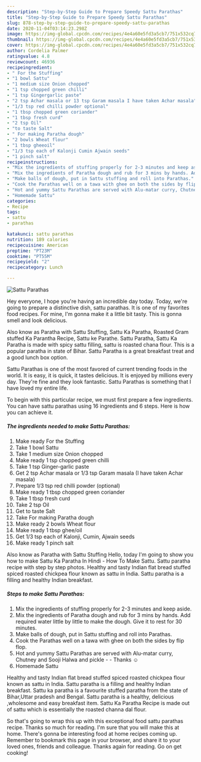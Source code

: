 ```yaml
---
description: "Step-by-Step Guide to Prepare Speedy Sattu Parathas"
title: "Step-by-Step Guide to Prepare Speedy Sattu Parathas"
slug: 878-step-by-step-guide-to-prepare-speedy-sattu-parathas
date: 2020-11-04T03:14:23.298Z
image: https://img-global.cpcdn.com/recipes/4e4a60e5fd3a5cb7/751x532cq70/sattu-parathas-recipe-main-photo.jpg
thumbnail: https://img-global.cpcdn.com/recipes/4e4a60e5fd3a5cb7/751x532cq70/sattu-parathas-recipe-main-photo.jpg
cover: https://img-global.cpcdn.com/recipes/4e4a60e5fd3a5cb7/751x532cq70/sattu-parathas-recipe-main-photo.jpg
author: Cordelia Palmer
ratingvalue: 4.8
reviewcount: 46936
recipeingredient:
- " For the Stuffing"
- "1 bowl Sattu"
- "1 medium size Onion chopped"
- "1 tsp chopped green chilli"
- "1 tsp Gingergarlic paste"
- "2 tsp Achar masala or 13 tsp Garam masala I have taken Achar masala"
- "1/3 tsp red chilli powder optional"
- "1 tbsp chopped green coriander"
- "1 tbsp fresh curd"
- "2 tsp Oil"
- "to taste Salt"
- " For making Paratha dough"
- "2 bowls Wheat flour"
- "1 tbsp gheeoil"
- "1/3 tsp each of Kalonji Cumin Ajwain seeds"
- "1 pinch salt"
recipeinstructions:
- "Mix the ingredients of stuffing properly for 2-3 minutes and keep aside."
- "Mix the ingredients of Paratha dough and rub for 3 mins by hands. Add required water little by little to make the dough. Give it to rest for 30 minutes."
- "Make balls of dough, put in Sattu stuffing and roll into Parathas."
- "Cook the Parathas well on a tawa with ghee on both the sides by flip flop."
- "Hot and yummy Sattu Parathas are served with Alu-matar curry, Chutney and Sooji Halwa and pickle  Thanks ☺"
- "Homemade Sattu"
categories:
- Recipe
tags:
- sattu
- parathas

katakunci: sattu parathas 
nutrition: 189 calories
recipecuisine: American
preptime: "PT23M"
cooktime: "PT55M"
recipeyield: "2"
recipecategory: Lunch

---
```



![Sattu Parathas](https://img-global.cpcdn.com/recipes/4e4a60e5fd3a5cb7/751x532cq70/sattu-parathas-recipe-main-photo.jpg)

Hey everyone, I hope you're having an incredible day today. Today, we're going to prepare a distinctive dish, sattu parathas. It is one of my favorites food recipes. For mine, I'm gonna make it a little bit tasty. This is gonna smell and look delicious.

Also know as Paratha with Sattu Stuffing, Sattu Ka Paratha, Roasted Gram stuffed Ka Parantha Recipe, Sattu ke Parathe. Sattu Paratha, Sattu Ka Paratha is made with spicy sattu filling, sattu is roasted chana flour. This is a popular paratha in state of Bihar. Sattu Paratha is a great breakfast treat and a good lunch box option.

Sattu Parathas is one of the most favored of current trending foods in the world. It is easy, it is quick, it tastes delicious. It is enjoyed by millions every day. They're fine and they look fantastic. Sattu Parathas is something that I have loved my entire life.


To begin with this particular recipe, we must first prepare a few ingredients. You can have sattu parathas using 16 ingredients and 6 steps. Here is how you can achieve it.

<!--inarticleads1-->

##### The ingredients needed to make Sattu Parathas:

1. Make ready  For the Stuffing
1. Take 1 bowl Sattu
1. Take 1 medium size Onion chopped
1. Make ready 1 tsp chopped green chilli
1. Take 1 tsp Ginger-garlic paste
1. Get 2 tsp Achar masala or 1/3 tsp Garam masala (I have taken Achar masala)
1. Prepare 1/3 tsp red chilli powder (optional)
1. Make ready 1 tbsp chopped green coriander
1. Take 1 tbsp fresh curd
1. Take 2 tsp Oil
1. Get to taste Salt
1. Take  For making Paratha dough
1. Make ready 2 bowls Wheat flour
1. Make ready 1 tbsp ghee/oil
1. Get 1/3 tsp each of Kalonji, Cumin, Ajwain seeds
1. Make ready 1 pinch salt


Also know as Paratha with Sattu Stuffing Hello, today I&#39;m going to show you how to make Sattu Ka Paratha In Hindi - How To Make Sattu. Sattu paratha recipe with step by step photos. Healthy and tasty Indian flat bread stuffed spiced roasted chickpea flour known as sattu in India. Sattu paratha is a filling and healthy Indian breakfast. 

<!--inarticleads2-->

##### Steps to make Sattu Parathas:

1. Mix the ingredients of stuffing properly for 2-3 minutes and keep aside.
1. Mix the ingredients of Paratha dough and rub for 3 mins by hands. Add required water little by little to make the dough. Give it to rest for 30 minutes.
1. Make balls of dough, put in Sattu stuffing and roll into Parathas.
1. Cook the Parathas well on a tawa with ghee on both the sides by flip flop.
1. Hot and yummy Sattu Parathas are served with Alu-matar curry, Chutney and Sooji Halwa and pickle -  - Thanks ☺
1. Homemade Sattu


Healthy and tasty Indian flat bread stuffed spiced roasted chickpea flour known as sattu in India. Sattu paratha is a filling and healthy Indian breakfast. Sattu ka paratha is a favourite stuffed paratha from the state of Bihar,Uttar pradesh and Bengal. Sattu paratha is a healthy, delicious ,wholesome and easy breakfast item. Sattu Ka Paratha Recipe is made out of sattu which is essentially the roasted channa dal flour. 

So that's going to wrap this up with this exceptional food sattu parathas recipe. Thanks so much for reading. I'm sure that you will make this at home. There's gonna be interesting food at home recipes coming up. Remember to bookmark this page in your browser, and share it to your loved ones, friends and colleague. Thanks again for reading. Go on get cooking!

